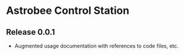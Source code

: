 # Astrobee Control Station

## Release 0.0.1
- Augmented usage documentation with references to code files, etc.